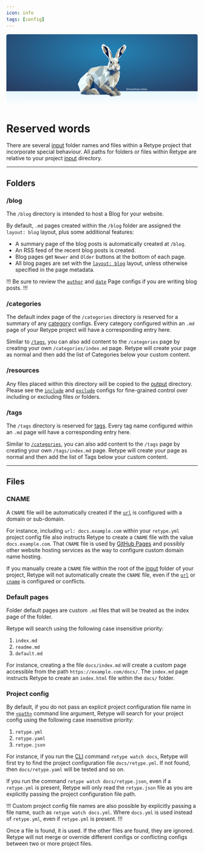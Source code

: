 ```yaml
---
icon: info
tags: [config]
---
```

![](/static/headers/header-11.png)

# Reserved words

There are several [input](/configuration/project.md#input) folder names and files within a Retype project that incorporate special behaviour. All paths for folders or files within Retype are relative to your project [input](/configuration/project.md#input) directory.

---

## Folders

### /blog

The `/blog` directory is intended to host a Blog for your website.

By default, `.md` pages created within the `/blog` folder are assigned the `layout: blog` layout, plus some additional features:

- A summary page of the blog posts is automatically created at `/blog`.
- An RSS feed of the recent blog posts is created.
- Blog pages get `Newer` and `Older` buttons at the bottom of each page.
- All blog pages are set with the [`layout: blog`](/configuration/page.md#layout) layout, unless otherwise specified in the page metadata.

!!!
Be sure to review the [`author`](/configuration/page.md#author) and [`date`](/configuration/page.md#date) Page configs if you are writing blog posts.
!!!

### /categories

The default index page of the `/categories` directory is reserved for a summary of any [category](/configuration/page.md#category) configs. Every category configured within an `.md` page of your Retype project will have a corresponding entry here.

Similar to [`/tags`](#tags), you can also add content to the `/categories` page by creating your own `/categories/index.md` page. Retype will create your page as normal and then add the list of Categories below your custom content.

### /resources

Any files placed within this directory will be copied to the [output](/configuration/project.md#output) directory. Please see the [`include`](/configuration/project.md#include) and [`exclude`](/configuration/project.md#exclude) configs for fine-grained control over including or excluding files or folders.

### /tags

The `/tags` directory is reserved for [tags](/configuration/page.md#tags). Every tag name configured within an `.md` page will have a corresponding entry here.

Similar to [`/categories`](#categories), you can also add content to the `/tags` page by creating your own `/tags/index.md` page. Retype will create your page as normal and then add the list of Tags below your custom content.

---

## Files

### CNAME

A `CNAME` file will be automatically created if the [`url`](/configuration/project.md#url) is configured with a domain or sub-domain.

For instance, including `url: docs.example.com` within your `retype.yml` project config file also instructs Retype to create a `CNAME` file with the value `docs.example.com`. That `CNAME` file is used by [GitHub Pages](/guides/github-actions.md) and possibly other website hosting services as the way to configure custom domain name hosting.

If you manually create a `CNAME` file within the root of the [input](/configuration/project.md#input) folder of your project, Retype will not automatically create the `CNAME` file, even if the [`url`](/configuration/project.md#url) or [`cname`](/configuration/project.md#cname) is configured or conflicts.

### Default pages

Folder default pages are custom `.md` files that will be treated as the index page of the folder.

Retype will search using the following case insensitive priority:

1. `index.md`
2. `readme.md`
3. `default.md`

For instance, creating a the file `docs/index.md` will create a custom page accessible from the path `https://example.com/docs/`. The `index.md` page instructs Retype to create an `index.html` file within the `docs/` folder.

### Project config

By default, if you do not pass an explicit project configuration file name in the [`<path>`](/guides/cli.md#retype-watch) command line argument, Retype will search for your project config using the following case insensitive priority:

1. `retype.yml`
2. `retype.yaml`
3. `retype.json`

For instance, if you run the [CLI](/guides/cli.md) command `retype watch docs`, Retype will first try to find the project configuration file  `docs/retype.yml`. If not found, then `docs/retype.yaml` will be tested and so on.

If you run the command `retype watch docs/retype.json`, even if a `retype.yml` is present, Retype will only read the `retype.json` file as you are explicitly passing the project configuration file path.

!!!
Custom project config file names are also possible by explicitly passing a file name, such as `retype watch docs.yml`. Where `docs.yml` is used instead of `retype.yml`, even if `retype.yml` is present.
!!!

Once a file is found, it is used. If the other files are found, they are ignored. Retype will not merge or override different configs or conflicting configs between two or more project files.
